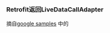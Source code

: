 ### Retrofit返回LiveDataCallAdapter

摘自[google samples](https://github.com/android/architecture-components-samples/blob/master/GithubBrowserSample/app/src/main/java/com/android/example/github/util/LiveDataCallAdapter.kt)
中的

